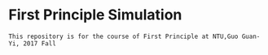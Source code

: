 # First Principle Simulation 
	
	This repository is for the course of First Principle at NTU,Guo Guan-Yi, 2017 Fall 




